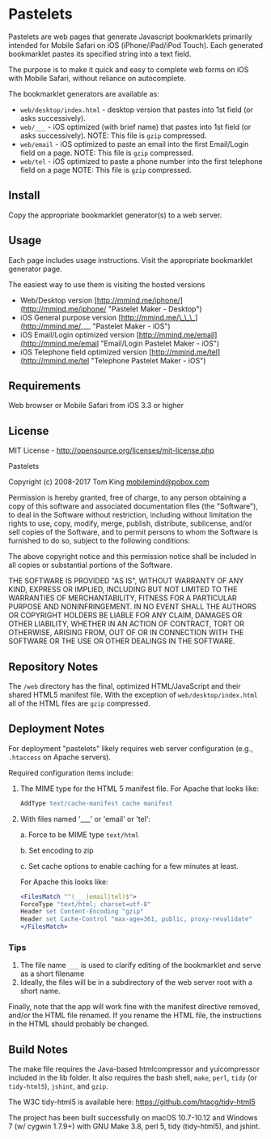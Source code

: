 # Pastelets

Pastelets are web pages that generate Javascript bookmarklets primarily
intended for Mobile Safari on iOS (iPhone/iPad/iPod Touch). Each generated
bookmarklet pastes its specified string into a text field.

The purpose is to make it quick and easy to complete web forms on iOS with
Mobile Safari, without reliance on autocomplete.

The bookmarklet generators are available as:

+ `web/desktop/index.html` - desktop version that pastes into 1st field
  (or asks successively).
+ `web/___` - iOS optimized (with brief name) that pastes into
  1st field (or asks successively). NOTE: This file is `gzip` compressed.
+ `web/email` - iOS optimized to paste an email into the first
  Email/Login field on a page. NOTE: This file is `gzip` compressed.
+ `web/tel` - iOS optimized to paste a phone number into the first
  telephone field on a page NOTE: This file is `gzip` compressed.

## Install

Copy the appropriate bookmarklet generator(s) to a web server.

## Usage

Each page includes usage instructions. Visit the appropriate bookmarklet
generator page.

The easiest way to use them is visiting the hosted versions

+ Web/Desktop version [http://mmind.me/iphone/](http://mmind.me/iphone/ "Pastelet Maker - Desktop")
+ iOS General purpose version [http://mmind.me/\_\_\_](http://mmind.me/___ "Pastelet Maker - iOS")
+ iOS Email\/Login optimized version [http://mmind.me/email](http://mmind.me/email "Email/Login Pastelet Maker - iOS")
+ iOS Telephone field optimized version [http://mmind.me/tel](http://mmind.me/tel "Telephone Pastelet Maker - iOS")

## Requirements

Web browser or Mobile Safari from iOS 3.3 or higher

## License

MIT License - <http://opensource.org/licenses/mit-license.php>

Pastelets

Copyright (c) 2008-2017 Tom King  <mobilemind@pobox.com>

Permission is hereby granted, free of charge, to any person obtaining a copy
of this software and associated documentation files (the "Software"), to deal
in the Software without restriction, including without limitation the rights
to use, copy, modify, merge, publish, distribute, sublicense, and/or sell
copies of the Software, and to permit persons to whom the Software is
furnished to do so, subject to the following conditions:

The above copyright notice and this permission notice shall be included in all
copies or substantial portions of the Software.

THE SOFTWARE IS PROVIDED "AS IS", WITHOUT WARRANTY OF ANY KIND, EXPRESS OR
IMPLIED, INCLUDING BUT NOT LIMITED TO THE WARRANTIES OF MERCHANTABILITY,
FITNESS FOR A PARTICULAR PURPOSE AND NONINFRINGEMENT. IN NO EVENT SHALL THE
AUTHORS OR COPYRIGHT HOLDERS BE LIABLE FOR ANY CLAIM, DAMAGES OR OTHER
LIABILITY, WHETHER IN AN ACTION OF CONTRACT, TORT OR OTHERWISE, ARISING FROM,
OUT OF OR IN CONNECTION WITH THE SOFTWARE OR THE USE OR OTHER DEALINGS IN THE
SOFTWARE.

## Repository Notes

The `/web` directory has the final, optimized HTML/JavaScript and their
shared HTML5 manifest file. With the exception of `web/desktop/index.html`
all of the HTML files are `gzip` compressed.

## Deployment Notes

For deployment "pastelets" likely requires web server configuration (e.g.,
`.htaccess` on Apache servers).

Required configuration items include:

1. The MIME type for the HTML 5 manifest file. For Apache that looks like:

    ````apache
    AddType text/cache-manifest cache manifest
    ````

2. With files named '\_\_\_' or 'email' or 'tel':

    a. Force to be MIME type `text/html`

    b. Set encoding to zip

    c. Set cache options to enable caching for a few minutes at least.

    For Apache this looks like:

    ````apache
    <FilesMatch "^(___|email|tel)$">
    ForceType "text/html; charset=utf-8"
    Header set Content-Encoding "gzip"
    Header set Cache-Control "max-age=361, public, proxy-revalidate"
    </FilesMatch>
    ````

### Tips

1. The file name `___` is used to clarify editing of the bookmarklet and
   serve as a short filename
2. Ideally, the files will be in a subdirectory of the web server root with a
   short name.

Finally, note that the app will work fine with the manifest directive removed,
and/or the HTML file renamed. If you rename the HTML file, the instructions in
the HTML should probably be changed.

## Build Notes

The make file requires the Java-based htmlcompressor and yuicompressor
included in the lib folder. It also requires the bash shell, `make`, `perl`,
`tidy` (or `tidy-html5`), `jshint`, and `gzip`.

The W3C tidy-html5 is available here: <https://github.com/htacg/tidy-html5>

The project has been built successfully on macOS 10.7-10.12 and Windows 7
(w/ cygwin 1.7.9+) with GNU Make 3.8, perl 5, tidy (tidy-html5), and jshint.
